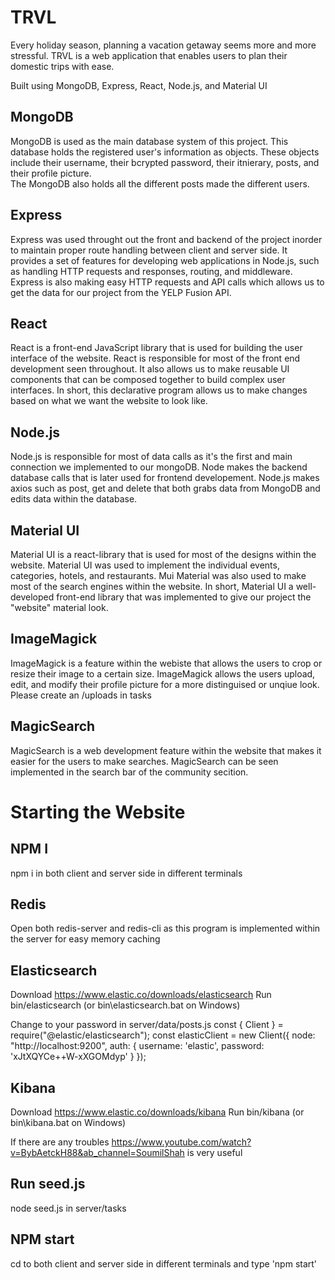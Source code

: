 # TRVL
Every holiday season, planning a vacation getaway seems more and more stressful. TRVL is a web application that enables users to plan their domestic trips with ease.

Built using MongoDB, Express, React, Node.js, and Material UI

## MongoDB
MongoDB is used as the main database system of this project. This database holds the registered user's information as objects. 
These objects include their username, their bcrypted password, their itnierary, posts, and their profile picture.  
The MongoDB also holds all the different posts made the different users.

## Express
Express was used throught out the front and backend of the project inorder to maintain proper route handling between client and server side. 
It provides a set of features for developing web applications in Node.js, such as handling HTTP requests and responses, routing, and middleware.
Express is also making easy HTTP requests and API calls which allows us to get the data for our project from the YELP Fusion API.

## React
React is a front-end JavaScript library that is used for building the user interface of the website. React is responsible for most of the
front end development seen throughout. It also allows us to make reusable UI components that can be composed together to build complex user interfaces. In short, this declarative program 
allows us to make changes based on what we want the website to look like.

## Node.js
Node.js is responsible for most of  data calls as it's the first and main connection we implemented to our mongoDB. Node makes the backend database calls that is later used 
for frontend developement. Node.js makes axios such as post, get and delete that both grabs data from MongoDB and edits data within the database.

## Material UI
Material UI is a react-library that is used for most of the designs within the website. Material UI was used to implement the individual events, 
categories, hotels, and restaurants. Mui Material was also used to make most of the search engines within the website. In short, Material UI a well-developed front-end library 
that was implemented to give our project the "website" material look.

## ImageMagick
ImageMagick is a feature within the webiste that allows the users to crop or resize their image to a certain size. ImageMagick allows the users upload, edit, and modify their profile picture 
for a more distinguised or unqiue look. Please create an /uploads in tasks

## MagicSearch
MagicSearch is a web development feature within the website that makes it easier for the users to make searches. MagicSearch can be seen implemented in the search bar of the community secition. 


# Starting the Website

## NPM I 
npm i in both client and server side in different terminals

## Redis
Open both redis-server and redis-cli as this program is implemented within the server for easy memory caching

## Elasticsearch 
Download https://www.elastic.co/downloads/elasticsearch
Run bin/elasticsearch (or bin\elasticsearch.bat on Windows)

Change to your password in server/data/posts.js
const { Client } = require("@elastic/elasticsearch");
const elasticClient = new Client({
    node: "http://localhost:9200",
    auth: {
        username: 'elastic',
        password: 'xJtXQYCe++W-xXGOMdyp'
    }
});

## Kibana
Download https://www.elastic.co/downloads/kibana
Run bin/kibana (or bin\kibana.bat on Windows)

If there are any troubles https://www.youtube.com/watch?v=BybAetckH88&ab_channel=SoumilShah is very useful

## Run seed.js
node seed.js in server/tasks

## NPM start
cd to both client and server side in different terminals and type 'npm start'




